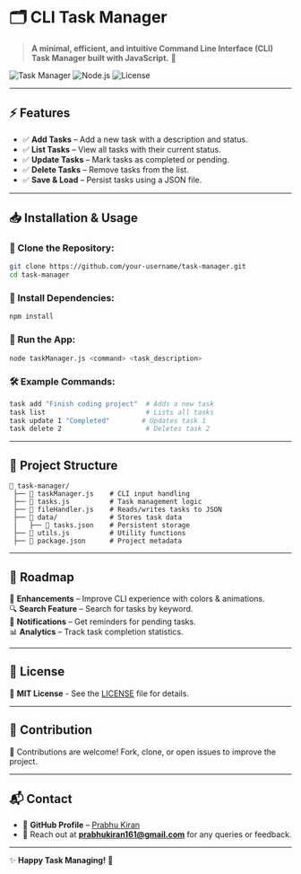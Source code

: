 # 🗂️ CLI Task Manager

> **A minimal, efficient, and intuitive Command Line Interface (CLI) Task Manager built with JavaScript.** 🚀

![Task Manager](https://img.shields.io/badge/Task%20Manager-CLI-blue?style=for-the-badge)
![Node.js](https://img.shields.io/badge/Node.js-v20-green?style=for-the-badge)
![License](https://img.shields.io/badge/License-MIT-blue?style=for-the-badge)

---

## ⚡ Features

- ✅ **Add Tasks** – Add a new task with a description and status.
- ✅ **List Tasks** – View all tasks with their current status.
- ✅ **Update Tasks** – Mark tasks as completed or pending.
- ✅ **Delete Tasks** – Remove tasks from the list.
- ✅ **Save & Load** – Persist tasks using a JSON file.

---

## 📥 Installation & Usage

### 🔹 Clone the Repository:
```bash
git clone https://github.com/your-username/task-manager.git
cd task-manager
```

### 🔹 Install Dependencies:
```bash
npm install
```

### 🔹 Run the App:
```bash
node taskManager.js <command> <task_description>
```

### 🛠 Example Commands:
```bash
task add "Finish coding project"  # Adds a new task
task list                         # Lists all tasks
task update 1 "Completed"        # Updates task 1
task delete 2                     # Deletes task 2
```

---

## 🧩 Project Structure

```
📂 task-manager/
 ├── 📜 taskManager.js    # CLI input handling
 ├── 📜 tasks.js          # Task management logic
 ├── 📜 fileHandler.js    # Reads/writes tasks to JSON
 ├── 📂 data/             # Stores task data
 │   ├── 📜 tasks.json    # Persistent storage
 ├── 📜 utils.js          # Utility functions
 ├── 📜 package.json      # Project metadata
```

---

## 🚀 Roadmap

🔄 **Enhancements** – Improve CLI experience with colors & animations.  
🔍 **Search Feature** – Search for tasks by keyword.  
🔔 **Notifications** – Get reminders for pending tasks.  
📊 **Analytics** – Track task completion statistics.  

---

## 📄 License
📜 **MIT License** - See the [LICENSE](LICENSE) file for details.

---

## 🎨 Contribution
🙌 Contributions are welcome! Fork, clone, or open issues to improve the project.

---

## 📬 Contact
- 📂 **GitHub Profile** – [Prabhu Kiran](https://github.com/Prabhukiran161)
- 📧 Reach out at **prabhukiran161@gmail.com** for any queries or feedback.

---

✨ **Happy Task Managing!** 🚀
